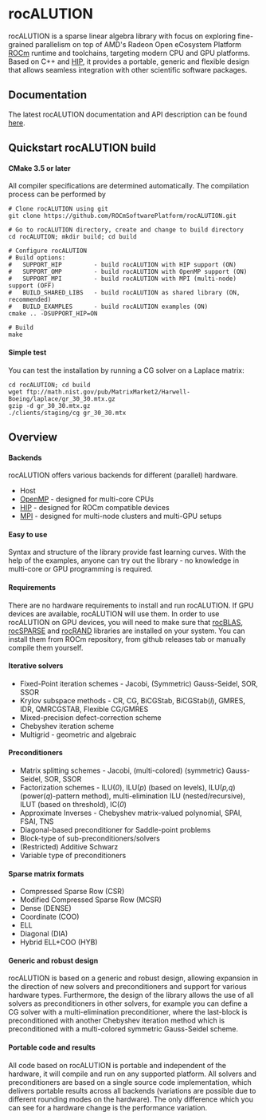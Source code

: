 # rocALUTION
rocALUTION is a sparse linear algebra library with focus on exploring fine-grained parallelism on top of AMD's Radeon Open eCosystem Platform [ROCm][] runtime and toolchains, targeting modern CPU and GPU platforms. Based on C++ and [HIP][], it provides a portable, generic and flexible design that allows seamless integration with other scientific software packages.

## Documentation
The latest rocALUTION documentation and API description can be found [here][].

## Quickstart rocALUTION build

#### CMake 3.5 or later
All compiler specifications are determined automatically. The compilation process can be performed by
```
# Clone rocALUTION using git
git clone https://github.com/ROCmSoftwarePlatform/rocALUTION.git

# Go to rocALUTION directory, create and change to build directory
cd rocALUTION; mkdir build; cd build

# Configure rocALUTION
# Build options:
#   SUPPORT_HIP         - build rocALUTION with HIP support (ON)
#   SUPPORT_OMP         - build rocALUTION with OpenMP support (ON)
#   SUPPORT_MPI         - build rocALUTION with MPI (multi-node) support (OFF)
#   BUILD_SHARED_LIBS   - build rocALUTION as shared library (ON, recommended)
#   BUILD_EXAMPLES      - build rocALUTION examples (ON)
cmake .. -DSUPPORT_HIP=ON

# Build
make
```

#### Simple test
You can test the installation by running a CG solver on a Laplace matrix:
```
cd rocALUTION; cd build
wget ftp://math.nist.gov/pub/MatrixMarket2/Harwell-Boeing/laplace/gr_30_30.mtx.gz
gzip -d gr_30_30.mtx.gz
./clients/staging/cg gr_30_30.mtx
```

## Overview

#### Backends
rocALUTION offers various backends for different (parallel) hardware.
*  Host
*  [OpenMP][] - designed for multi-core CPUs
*  [HIP][]    - designed for ROCm compatible devices
*  [MPI][]    - designed for multi-node clusters and multi-GPU setups

#### Easy to use
Syntax and structure of the library provide fast learning curves. With the help of the examples, anyone can try out the library - no knowledge in multi-core or GPU programming is required.

#### Requirements
There are no hardware requirements to install and run rocALUTION. If GPU devices are available, rocALUTION will use them.
In order to use rocALUTION on GPU devices, you will need to make sure that [rocBLAS][], [rocSPARSE][] and [rocRAND][] libraries are installed on your system. You can install them from ROCm repository, from github releases tab or manually compile them yourself.

#### Iterative solvers
*  Fixed-Point iteration schemes - Jacobi, (Symmetric) Gauss-Seidel, SOR, SSOR
*  Krylov subspace methods - CR, CG, BiCGStab, BiCGStab(*l*), GMRES, IDR, QMRCGSTAB, Flexible CG/GMRES
*  Mixed-precision defect-correction scheme
*  Chebyshev iteration scheme
*  Multigrid - geometric and algebraic

#### Preconditioners
*  Matrix splitting schemes - Jacobi, (multi-colored) (symmetric) Gauss-Seidel, SOR, SSOR
*  Factorization schemes    - ILU(*0*), ILU(*p*) (based on levels), ILU(*p,q*) (power(*q*)-pattern method), multi-elimination ILU (nested/recursive), ILUT (based on threshold), IC(*0*)
*  Approximate Inverses - Chebyshev matrix-valued polynomial, SPAI, FSAI, TNS
*  Diagonal-based preconditioner for Saddle-point problems
*  Block-type of sub-preconditioners/solvers
*  (Restricted) Additive Schwarz
*  Variable type of preconditioners

#### Sparse matrix formats
*  Compressed Sparse Row (CSR)
*  Modified Compressed Sparse Row (MCSR)
*  Dense (DENSE)
*  Coordinate (COO)
*  ELL
*  Diagonal (DIA)
*  Hybrid ELL+COO (HYB)

#### Generic and robust design
rocALUTION is based on a generic and robust design, allowing expansion in the direction of new solvers and preconditioners and support for various hardware types. Furthermore, the design of the library allows the use of all solvers as preconditioners in other solvers, for example you can define a CG solver with a multi-elimination preconditioner, where the last-block is preconditioned with another Chebyshev iteration method which is preconditioned with a multi-colored symmetric Gauss-Seidel scheme.

#### Portable code and results
All code based on rocALUTION is portable and independent of the hardware, it will compile and run on any supported platform. All solvers and preconditioners are based on a single source code implementation, which delivers portable results across all backends (variations are possible due to different rounding modes on the hardware). The only difference which you can see for a hardware change is the performance variation.



[ROCm]: https://github.com/RadeonOpenCompute/ROCm
[HIP]: https://github.com/GPUOpen-ProfessionalCompute-Tools/HIP/
[OpenMP]: http://www.openmp.org/
[MPI]: https://www.open-mpi.org/
[rocBLAS]: https://github.com/ROCmSoftwarePlatform/rocBLAS
[rocSPARSE]: https://github.com/ROCmSoftwarePlatform/rocSPARSE
[rocRAND]: https://github.com/ROCmSoftwarePlatform/rocRAND
[here]: https://rocalution.readthedocs.io
